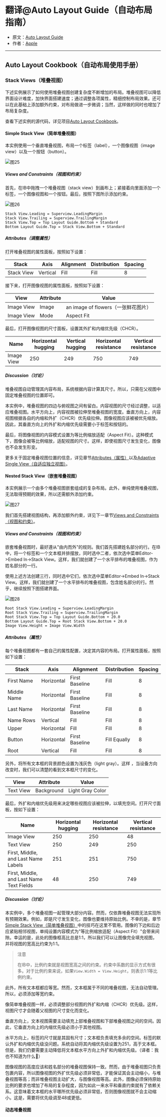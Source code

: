 # 翻译@Auto Layout Guide（自动布局指南）

- 原文：[Auto Layout Guide](https://developer.apple.com/library/content/documentation/UserExperience/Conceptual/AutolayoutPG/index.html#//apple_ref/doc/uid/TP40010853)
- 作者：[Apple](https://developer.apple.com/library/content/navigation/)

---

## Auto Layout Cookbook（自动布局使用手册）

### Stack Views（堆叠视图）

下述实例展示了如何使用堆叠视图创建复杂度不断增加的布局。堆叠视图可以降低界面设计难度，加快界面搭建速度；通过调整各项属性，精细控制布局效果。还可以在此基础上添加额外约束，对布局做进一步微调；当然，这样做的同时也增加了布局复杂度。

查看下述实例的源代码，详见项目[Auto Layout Cookbook](https://developer.apple.com/sample-code/xcode/downloads/Auto-Layout-Cookbook.zip)。

#### Simple Stack View（简单堆叠视图）

本实例使用一个垂直堆叠视图，布局一个标签（label），一个图像视图（image view）以及一个按钮（button）。

![图25]()

##### Views and Constraints（视图和约束）

首先，在IB中拖拽一个堆叠视图（stack view）到画布上；紧接着向里面添加一个标签，一个图像视图和一个按钮。最后，按照下图所示添加约束。

![图26]()

```
Stack View.Leading = Superview.LeadingMargin
Stack View.Trailing = Superview.TrailingMargin
Stack View.Top = Top Layout Guide.Bottom + Standard
Bottom Layout Guide.Top = Stack View.Bottom + Standard

```

##### Attributes（调整属性）

打开堆叠视图的属性面板，按照如下设置：

Stack  | Axis | Alignment | Distribution | Spacing
------------- | ------------- | ------------- | ------------- | -------------
Stack View  | Vertical | Fill | Fill | 8

接下来，打开图像视图的属性面板，按照如下设置：

View  | Attribute | Value
------------- | ------------- | -------------
Image View  | Image | an image of flowers（一张鲜花图片）
Image View  | Mode | Aspect Fit

最后，打开图像视图的尺寸面板，设置其外扩和内缩优先级（CHCR）。

Name  | Horizontal hugging | Vertical hugging | Horizontal resistance | Vertical resistance
------------- | ------------- | ------------- | ------------- | -------------
Image View  | 250 | 249 | 750 | 749

##### Discussion（讨论）

堆叠视图自动管理其内容布局，系统根据内容计算其尺寸。所以，只需在父视图中固定堆叠视图的位置即可。

本实例中，堆叠视图的四边与俯视图之间有留白。内容视图的尺寸经过调整，以适应堆叠视图。水平方向上，内容视图被拉伸至堆叠视图的宽度。垂直方向上，内容视图根据各自的内缩和外扩（CHCR）优先级拉伸。图像视图应该被被优先缩放。因此，其垂直方向上的外扩和内缩优先级需要小于标签和按钮的。

最后，将图像视图的内容模式设置为等比例缩放适配（Aspect Fit）。这种模式下，图像会被等比例缩放，适配视图的尺寸。这样，即使视图尺寸发生变化，图像也不会发生形变。

更多关于固定堆叠视图位置的信息，详见章节[Attributes（属性）](https://developer.apple.com/library/content/documentation/UserExperience/Conceptual/AutolayoutPG/WorkingwithSimpleConstraints.html#//apple_ref/doc/uid/TP40010853-CH12-SW5)以及[Adaptive Single View（自适应独立视图）](https://developer.apple.com/library/content/documentation/UserExperience/Conceptual/AutolayoutPG/WorkingwithSimpleConstraints.html#//apple_ref/doc/uid/TP40010853-CH12-SW4)。

#### Nested Stack View（嵌套堆叠视图）

本实例展示一个由多个堆叠视图嵌套组成的复杂布局。此外，单纯使用堆叠视图，无法取得预期的效果，所以还需额外添加约束。

![图27]()

我们首先搭建视图结构，再添加额外约束，详见下一章节[Views and Constraints（视图和约束）](https://developer.apple.com/library/content/documentation/UserExperience/Conceptual/AutolayoutPG/LayoutUsingStackViews.html#//apple_ref/doc/uid/TP40010853-CH11-SW12)。

##### Views and Constraints（视图和约束）

嵌套堆叠视图时，最好遵从"由内而外"的规则。我们首先搭建姓名部分的行。在IB中，将一个标签和一个文本框并排摆放，同时选中二者，依次选中菜单Editor->Embed In->Stack View。这样，我们就创建了一个水平排布的堆叠视图，作为姓名部分的一行。

使用上述方法创建三行，同时选中它们，依次选中菜单Editor->Embed In->Stack View。这样，我们就创建了一个水平排布的堆叠视图，包含姓名部分的行。然乎，继续按照下图搭建界面。

![图28]()

```
Root Stack View.Leading = Superview.LeadingMargin
Root Stack View.Trailing = Superview.TrailingMargin
Root Stack View.Top = Top Layout Guide.Bottom + 20.0
Bottom Layout Guide.Top = Root Stack View.Bottom + 20.0
Image View.Height = Image View.Width
```

##### Attributes（属性）

每个堆叠视图都有一套自己的属性配置，决定其内容的布局。打开属性面板，按照如下设置：

Stack  | Axis | Alignment | Distribution | Spacing
------------- | ------------- | ------------- | ------------- | -------------
First Name  | Horizontal | First Baseline | Fill | 8
Middle Name  | Horizontal | First Baseline | Fill | 8
Last Name  | Horizontal | First Baseline | Fill | 8
Name Rows  | Vertical | Fill | Fill | 8
Upper  | Horizontal | Fill | Fill | 8
Button  | Horizontal | First Baseline | Fill Equally | 8
Root  | Vertical | Fill | Fill | 8

另外，将所有文本框的背景颜色设置为浅灰色（light gray）。这样 ，当设备方向改变时，我们可以清楚的看到文本框尺寸的变化。

View  | Attribute | Value
------------- | ------------- | -------------
Text View  | Background | Light Gray Color

最后，外扩和内缩优先级用来决定哪些视图应该被拉伸，以填充空间。打开尺寸面板，按如下设置：

Name  | Horizontal hugging | Horizontal resistance | Vertical resistance
------------- | ------------- | ------------- | -------------
Image View  | 250 | 250 | 48 | 48
Text View  | 250 | 249 | 250 | 250
First, Middle, and Last Name Labels  | 251 | 251 | 750 | 750
First, Middle, and Last Name Text Fields  | 48 | 250 | 749 | 750

##### Discussion（讨论）

本实例中，多个堆叠视图一起管理大部分内容。然而，仅依靠堆叠视图无法实现所有预期效果。例如，即是尺寸发生变化，图像也要维持原始比例。不幸的是，章节[Simple Stack View（简单堆叠视图）](https://developer.apple.com/library/content/documentation/UserExperience/Conceptual/AutolayoutPG/LayoutUsingStackViews.html#//apple_ref/doc/uid/TP40010853-CH11-SW2)中的技巧在这里不管用。图像的下边和后边应紧贴相邻视图，单纯设置内容模式为"等比例缩放适配（Aspect Fit）"会带来间隙。幸运的是，此处的图像框高比总是1:1，所以我们可以让图像完全填充视图，并将视图的宽高比约束为1:1。

>注意
>
>在IB中，比例约束就是视图宽高之间的约束。约束中系数的显示方式有很多。对于比例约束来说，如果`View.Width = View.Height`，则表示1:1等比例约束。


此外，所有文本框都应等宽。然而，文本框属于不同的堆叠视图，无法自动管理。所以，必须添加等宽约束。

像简单堆叠视图一样，必须调整部分视图的外扩和内缩（CHCR）优先级。这样，视图尺寸才会随着父视图的尺寸变化而变化。

垂直方向上，文本视图需要主动填充上部堆叠视图和下部堆叠视图之间的空间。因此，它垂直方向上的内缩优先级必须小于其他视图。

水平方向上，标签的尺寸就是其固有尺寸；文本框负责填充多余的空间。标签的默认外扩和内缩优先级没问题。系统自动将其内缩优先级设置为251，高于文本框。但是，我们仍要需要主动降低将文本框水平方向上外扩和内缩优先级。（译者：我也不知道为什么🤔）

图像视图的高度应该和姓名部分的堆叠视图保持一致。然而，由于堆叠视图只负责包裹内容，所以图像视图的外扩优先级必须非常低，才能保证其会主动缩小，与堆叠视图等高；而非堆叠视图主动扩大，与图像视图等高。此外，图像必须保持原始比例的要求也增加了布局的复杂程度，因为如此一来水平和垂直约束就有了依赖关系。这意味着文本框的水平哪所优先级必须非常低，否则图像视图就不会主动缩小。这是，需要将优先级调至48或更低。

#### 动态堆叠视图

